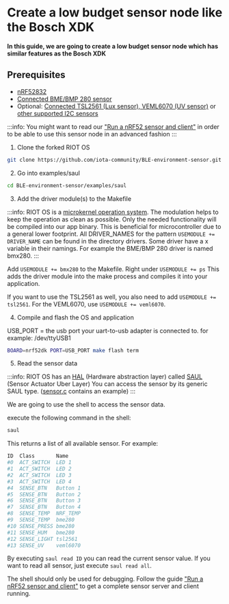 # Create a low budget sensor node like the Bosch XDK
**In this guide, we are going to create a low budget sensor node which has similar features as the Bosch XDK**

## Prerequisites

- [nRF52832](set-up-nrf52-microcontroller.md)
- [Connected BME/BMP 280 sensor](connect-bosch-bme-280-bmp-280.md)
- Optional: [Connected TSL2561 (Lux sensor), VEML6070 (UV sensor)](connect-a-I2C-sensor.md) 
or [other supported I2C sensors](http://riot-os.org/api/group__drivers__sensors.html)

:::info:
You might want to read our ["Run a nRF52 sensor and client"](../../../blueprints/0.1/environment-sensor/run-a-environment-sensor-and-client.md)
in order to be able to use this sensor node in an advanced fashion
:::

1. Clone the forked RIOT OS

```bash
git clone https://github.com/iota-community/BLE-environment-sensor.git
```

2. Go into examples/saul

```bash
cd BLE-environment-sensor/examples/saul
```

3. Add the driver module(s) to the Makefile

:::info:
RIOT OS is a [microkernel operation system](https://wiki.osdev.org/Microkernel).
The modulation helps to keep the operation as clean as possible.
Only the needed functionality will be compiled into our app binary.
This is beneficial for microcontroller due to a general lower footprint.
All DRIVER_NAMES for the pattern ```USEMODULE += DRIVER_NAME``` can be found in the directory
drivers. Some driver have a x variable in their namings. 
For example the BME/BMP 280 driver is named bmx280.
::: 

Add ```USEMODULE += bmx280``` to the Makefile. Right under ```USEMODULE += ps```
This adds the driver module into the make process and compiles it into your application.

If you want to use the TSL2561 as well, you also need to add ```USEMODULE += tsl2561```.
For the VEML6070, use ```USEMODULE += veml6070```.

4. Compile and flash the OS and application

USB_PORT = the usb port your uart-to-usb adapter is connected to. for example: /dev/ttyUSB1

```bash
BOARD=nrf52dk PORT=USB_PORT make flash term

```

5. Read the sensor data

:::info:
RIOT OS has an [HAL](https://en.wikipedia.org/wiki/Hardware_abstraction) (Hardware abstraction layer) 
called [SAUL](https://riot-os.org/api/group__drivers__saul.html) (Sensor Actuator Uber Layer)
You can access the sensor by its generic SAUL type. ([sensor.c](https://github.com/iota-community/BLE-environment-sensor/commit/dbd09e190e5f231a3bd575d5137d5ac03d3c563a#diff-65a5e0b8b7c3c44ad2827b59684b75ecR16) contains an example)
:::

We are going to use the shell to access the sensor data.

execute the following command in the shell:
```bash
saul
```

This returns a list of all available sensor. For example:
```bash
ID	Class		Name
#0	ACT_SWITCH	LED 1
#1	ACT_SWITCH	LED 2
#2	ACT_SWITCH	LED 3
#3	ACT_SWITCH	LED 4
#4	SENSE_BTN	Button 1
#5	SENSE_BTN	Button 2
#6	SENSE_BTN	Button 3
#7	SENSE_BTN	Button 4
#8	SENSE_TEMP	NRF_TEMP
#9	SENSE_TEMP	bme280
#10	SENSE_PRESS	bme280
#11	SENSE_HUM	bme280
#12	SENSE_LIGHT	tsl2561
#13	SENSE_UV	veml6070
```

By executing  ```saul read ID``` you can read the current sensor value. 
If you want to read all sensor, just execute ```saul read all```.

The shell should only be used for debugging. 
Follow the guide ["Run a nRF52 sensor and client"](../../../blueprints/0.1/environment-sensor/run-a-environment-sensor-and-client.md) to get a complete sensor server and client running.

